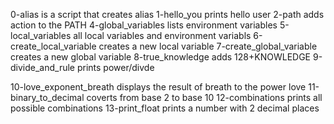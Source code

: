 0-alias is a script that creates alias
1-hello_you prints hello user
2-path adds action to the PATH
4-global_variables lists environment variables
5-local_variables all local variables and environment variabls
6-create_local_variable creates a new local variable
7-create_global_variable creates a new global variable
8-true_knowledge adds 128+KNOWLEDGE
9-divide_and_rule prints power/divde

10-love_exponent_breath displays the result of breath to the power love
11-binary_to_decimal coverts from base 2 to base 10
12-combinations prints all possible combinations
13-print_float prints a number with 2 decimal places
